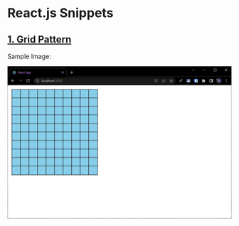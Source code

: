 # React.js Snippets

## [1. Grid Pattern](./Grid_Pattern/Grid.md)

Sample Image:

<img src="./Grid_Pattern/BoxGrid_img1.jpg" width="600"/>
<br>

